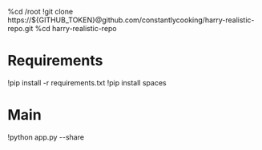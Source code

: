 %cd /root
!git clone https://${GITHUB_TOKEN}@github.com/constantlycooking/harry-realistic-repo.git
%cd harry-realistic-repo


# Requirements

!pip install -r requirements.txt
!pip install spaces


# Main

!python app.py --share


